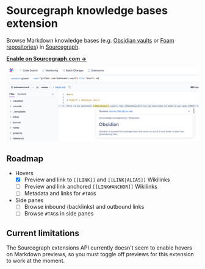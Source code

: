 # Sourcegraph knowledge bases extension

Browse Markdown knowledge bases (e.g. [Obsidian vaults](https://obsidian.md/) or [Foam repositories](https://github.com/foambubble/foam/)) in [Sourcegraph](https://about.sourcegraph.com/).

[**Enable on Sourcegraph.com →**](https://sourcegraph.com/extensions/bobheadxi/sourcegraph-knowledge-bases)

![Sourcegraph extension](https://github.com/bobheadxi/sourcegraph-knowledge-bases/blob/master/.static/feature.png?raw=true)

## Roadmap

- Hovers
  - [x] Preview and link to `[[LINK]]` and `[[LINK|ALIAS]]`  Wikilinks
  - [ ] Preview and link anchored `[[LINK#ANCHOR]]` Wikilinks
  - [ ] Metadata and links for `#TAG`s
- Side panes
  - [ ] Browse inbound (backlinks) and outbound links
  - [ ] Browse `#TAG`s in side panes

## Current limitations

The Sourcegraph extensions API currently doesn't seem to enable hovers on Markdown previews, so you must toggle off previews for this extension to work at the moment.
